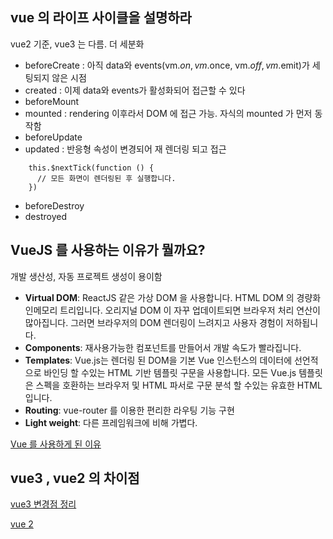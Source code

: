 ## vue 의 라이프 사이클을 설명하라
vue2 기준, vue3 는 다름. 더 세분화 
- beforeCreate : 아직 data와 events(vm.$on, vm.$once, vm.$off, vm.$emit)가 세팅되지 않은 시점  
- created : 이제 data와 events가 활성화되어 접근할 수 있다
- beforeMount
- mounted : rendering 이후라서 DOM 에 접근 가능. 자식의 mounted 가 먼저 동작함
- beforeUpdate
- updated : 반응형 속성이 변경되어 재 렌더링 되고 접근
```
    this.$nextTick(function () {
      // 모든 화면이 렌더링된 후 실행합니다.
    })
```
- beforeDestroy
- destroyed

## VueJS 를 사용하는 이유가 뭘까요?

개발 생산성, 자동 프로젝트 생성이 용이함

- **Virtual DOM**: ReactJS 같은 가상 DOM 을 사용합니다. HTML DOM 의 경량화 인메모리 트리입니다. 오리지널 DOM 이 자꾸 업데이트되면 브라우저 처리 연산이 많아집니다.
그러면 브라우저의 DOM 렌더링이 느려지고 사용자 경험이 저하됩니다.  
- **Components**: 재사용가능한 컴포넌트를 만들어서 개발 속도가 빨라집니다.
- **Templates**: Vue.js는 렌더링 된 DOM을 기본 Vue 인스턴스의 데이터에 선언적으로 바인딩 할 수있는 HTML 기반 템플릿 구문을 사용합니다. 모든 Vue.js 템플릿은 스펙을 호환하는 브라우저 및 HTML 파서로 구문 분석 할 수있는 유효한 HTML입니다.  
- **Routing**: vue-router 를 이용한 편리한 라우팅 기능 구현  
- **Light weight**: 다른 프레임워크에 비해 가볍다.  

[Vue 를 사용하게 된 이유](https://pinokio0702.tistory.com/363)

## vue3 , vue2 의 차이점
[vue3 변경점 정리](https://velog.io/@bluestragglr/Vue3-%EB%AC%B4%EC%97%87%EC%9D%B4-%EB%B0%94%EB%80%8C%EB%82%98%EC%9A%94)

[vue 2](https://medium.com/witinweb/vue-js-%EB%9D%BC%EC%9D%B4%ED%94%84%EC%82%AC%EC%9D%B4%ED%81%B4-%EC%9D%B4%ED%95%B4%ED%95%98%EA%B8%B0-7780cdd97dd4)
